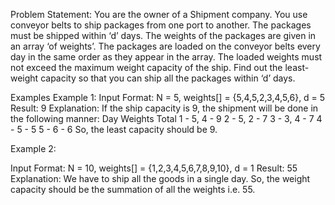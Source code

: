 Problem Statement: You are the owner of a Shipment company. You use conveyor belts to ship packages from one port to another. The packages must be shipped within ‘d’ days.
The weights of the packages are given in an array ‘of weights’. The packages are loaded on the conveyor belts every day in the same order as they appear in the array. The loaded weights must not exceed the maximum weight capacity of the ship.
Find out the least-weight capacity so that you can ship all the packages within ‘d’ days.

Examples
Example 1:
Input Format: N = 5, weights[] = {5,4,5,2,3,4,5,6}, d = 5
Result: 9
Explanation: If the ship capacity is 9, the shipment will be done in the following manner:
Day            Weights                Total
1        -       5, 4          -        9
2        -       5, 2          -        7
3        -       3, 4          -        7
4        -       5              -       5
5        -       6              -       6
So, the least capacity should be 9.

Example 2:

Input Format: N = 10, weights[] = {1,2,3,4,5,6,7,8,9,10}, d = 1
Result: 55
Explanation: We have to ship all the goods in a single day. So, the weight capacity should be the summation of all the weights i.e. 55.